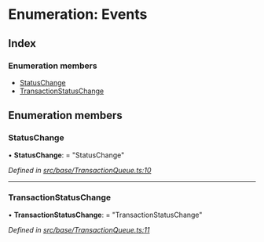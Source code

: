 # Enumeration: Events

## Index

### Enumeration members

* [StatusChange](base.events.md#statuschange)
* [TransactionStatusChange](base.events.md#transactionstatuschange)

## Enumeration members

###  StatusChange

• **StatusChange**: = "StatusChange"

*Defined in [src/base/TransactionQueue.ts:10](https://github.com/PolymathNetwork/polymesh-sdk/blob/73feada/src/base/TransactionQueue.ts#L10)*

___

###  TransactionStatusChange

• **TransactionStatusChange**: = "TransactionStatusChange"

*Defined in [src/base/TransactionQueue.ts:11](https://github.com/PolymathNetwork/polymesh-sdk/blob/73feada/src/base/TransactionQueue.ts#L11)*
